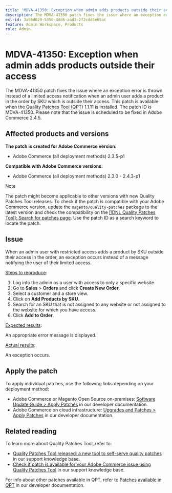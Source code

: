 ```yaml
---
title: 'MDVA-41350: Exception when admin adds products outside their access'
description: The MDVA-41350 patch fixes the issue where an exception error is thrown instead of a limited access notification when an admin user adds a product in the order by SKU which is outside their access. This patch is available when the [Quality Patches Tool (QPT)](https://experienceleague.adobe.com/en/docs/commerce-knowledge-base/kb/announcements/commerce-announcements/magento-quality-patches-released-new-tool-to-self-serve-quality-patches) 1.1.11 is installed. The patch ID is MDVA-41350. Please note that the issue is scheduled to be fixed in Adobe Commerce 2.4.5.
exl-id: 3a96d029-5350-4dd6-aad3-2f2cdd5e65ac
feature: Admin Workspace, Products
role: Admin
---
```

# MDVA-41350: Exception when admin adds products outside their access

The MDVA-41350 patch fixes the issue where an exception error is thrown instead of a limited access notification when an admin user adds a product in the order by SKU which is outside their access. This patch is available when the [Quality Patches Tool (QPT)](https://experienceleague.adobe.com/en/docs/commerce-knowledge-base/kb/announcements/commerce-announcements/magento-quality-patches-released-new-tool-to-self-serve-quality-patches) 1.1.11 is installed. The patch ID is MDVA-41350. Please note that the issue is scheduled to be fixed in Adobe Commerce 2.4.5.

## Affected products and versions

**The patch is created for Adobe Commerce version:**

* Adobe Commerce (all deployment methods) 2.3.5-p1

**Compatible with Adobe Commerce versions:**

* Adobe Commerce (all deployment methods) 2.3.0 - 2.4.3-p1

>[!NOTE]
>
>The patch might become applicable to other versions with new Quality Patches Tool releases. To check if the patch is compatible with your Adobe Commerce version, update the `magento/quality-patches` package to the latest version and check the compatibility on the [[!DNL Quality Patches Tool]: Search for patches page](https://experienceleague.adobe.com/en/docs/commerce-knowledge-base/kb/announcements/commerce-announcements/magento-quality-patches-released-new-tool-to-self-serve-quality-patches). Use the patch ID as a search keyword to locate the patch.

## Issue

When an admin user with restricted access adds a product by SKU outside their access in the order, an exception occurs instead of a message notifying the user of their limited access.

<u>Steps to reproduce</u>:

1. Log into the admin as a user with access to only a specific website.
1. Go to **Sales** > **Orders** and click **Create New Order**.
1. Select a customer and a store view.
1. Click on **Add Products by SKU**.
1. Search for an SKU that is not assigned to any website or not assigned to the website for which you have access.
1. Click **Add to Order**.

<u>Expected results</u>:

An appropriate error message is displayed.

<u>Actual results</u>:

An exception occurs.

## Apply the patch

To apply individual patches, use the following links depending on your deployment method:

* Adobe Commerce or Magento Open Source on-premises: [Software Update Guide > Apply Patches](https://devdocs.magento.com/guides/v2.4/comp-mgr/patching/mqp.html) in our developer documentation.
* Adobe Commerce on cloud infrastructure: [Upgrades and Patches > Apply Patches](https://devdocs.magento.com/cloud/project/project-patch.html) in our developer documentation.

## Related reading

To learn more about Quality Patches Tool, refer to:

* [Quality Patches Tool released: a new tool to self-serve quality patches](https://experienceleague.adobe.com/en/docs/commerce-knowledge-base/kb/announcements/commerce-announcements/magento-quality-patches-released-new-tool-to-self-serve-quality-patches) in our support knowledge base.
* [Check if patch is available for your Adobe Commerce issue using Quality Patches Tool](/help/support-tools/patches-available-in-qpt-tool/check-patch-for-magento-issue-with-magento-quality-patches.md) in our support knowledge base.

For info about other patches available in QPT, refer to [Patches available in QPT](https://devdocs.magento.com/quality-patches/tool.html#patch-grid) in our developer documentation.

